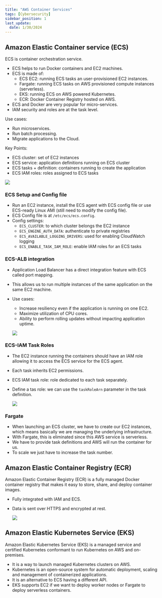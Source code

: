 ```yaml
---
title: "AWS Container Services"
tags: [Cybersecurity]
sidebar_position: 1
last_update:
  date: 1/30/2024
---
```



## Amazon Elastic Container service (ECS)

ECS is container orchestration service.

- ECS helps to run Docker containers and EC2 machines.
- ECS is made of:
    - ECS EC2: running ECS tasks an user-provisioned EC2 instances.
    - Fargate: running ECS tasks on AWS provisioned compute instances (serverless).
    - EKS: running ECS on AWS powered Kubernetes.
    - ECR: Docker Container Registry hosted on AWS.
- ECS and Docker are very popular for micro-services.
- IAM security and roles are at the task level.

Use cases:

- Run microservices. 
- Run batch processing.
- Migrate applications to the Cloud.

Key Points:

- ECS cluster: set of EC2 instances
- ECS service: application definitions running on ECS cluster
- ECS tasks + definition: containers running to create the application
- ECS IAM roles: roles assigned to ECS tasks

![](/img/docs/aws-ecs-conceptssss.png)


     


### ECS Setup and Config file

- Run an EC2 instance, install the ECS agent with ECS config file or use ECS-ready Linux AMI (still need to modify the config file).
- ECS Config file is at `/etc/ecs/ecs.config`.
- Config settings:
    - `ECS_CLUSTER`: to which cluster belongs the EC2 instance
    - `ECS_ENGINE_AUTH_DATA`: authenticate to private registries
    - `ECS_AVAILABLE_LOGGING_DRIVERS`: used for enabling CloudWatch logging
    - `ECS_ENABLE_TASK_IAM_ROLE`: enable IAM roles for an ECS tasks

### ECS-ALB integration

- Application Load Balancer has a direct integration feature with ECS called port mapping.
- This allows us to run multiple instances of the same application on the same EC2 machine.
- Use cases:
    - Increase resiliency even if the application is running on one EC2.
    - Maximize utilization of CPU cores.
    - Ability to perform rolling updates without impacting application uptime.

    ![](/img/docs/aws-ec-alb-intergationss.png)    




### ECS-IAM Task Roles

- The EC2 instance running the containers should have an IAM role allowing it to access the ECS service for the ECS agent.
- Each task inherits EC2 permissions.
- ECS IAM task role: role dedicated to each task separately.
- Define a tas role: we can use the `taskRoleArn` parameter in the task definition.

    ![](/img/docs/aws-ec2-iam-taskroless.png)

### Fargate

- When launching an ECS cluster, we have to create our EC2 instances, which means basically we are managing the underlying infrastructure.
- With Fargate, this is eliminated since this AWS service is serverless.
- We have to provide task definitions and AWS will run the container for us.
- To scale we just have to increase the task number.


     


## Amazon Elastic Container Registry (ECR)

Amazon Elastic Container Registry (ECR) is a fully managed Docker container registry that makes it easy to store, share, and deploy container images.

- Fully integrated with IAM and ECS.
- Data is sent over HTTPS and encrypted at rest.

    ![](/img/docs/aws-ecrrr.png)


     


## Amazon Elastic Kubernetes Service (EKS)

Amazon Elastic Kubernetes Service (EKS) is a managed service and certified Kubernetes conformant to run Kubernetes on AWS and on-premises.

- It is a way to launch managed Kubernetes clusters on AWS.
- Kubernetes is an open-source system for automatic deployment, scaling and management of containerized applications.
- It is an alternative to ECS having a different API.
- EKS supports EC2 if we want to deploy worker nodes or Fargate to deploy serverless containers.


     


